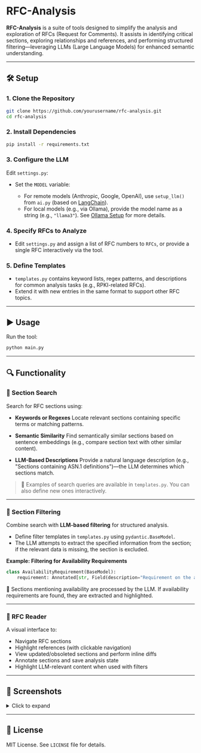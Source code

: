 # RFC-Analysis

**RFC-Analysis** is a suite of tools designed to simplify the analysis and exploration of RFCs (Request for Comments). It assists in identifying critical sections, exploring relationships and references, and performing structured filtering—leveraging LLMs (Large Language Models) for enhanced semantic understanding.

---

## 🛠️ Setup

### 1. Clone the Repository

```bash
git clone https://github.com/yourusername/rfc-analysis.git
cd rfc-analysis
```

### 2. Install Dependencies

```bash
pip install -r requirements.txt
```

### 3. Configure the LLM

Edit `settings.py`:

* Set the `MODEL` variable:

  * For remote models (Anthropic, Google, OpenAI), use `setup_llm()` from `ai.py` (based on [LangChain](https://github.com/langchain-ai/langchain)).
  * For local models (e.g., via Ollama), provide the model name as a string (e.g., `"llama3"`). See [Ollama Setup](#) for more details.

### 4. Specify RFCs to Analyze

* Edit `settings.py` and assign a list of RFC numbers to `RFCs`, or provide a single RFC interactively via the tool.

### 5. Define Templates

* `templates.py` contains keyword lists, regex patterns, and descriptions for common analysis tasks (e.g., RPKI-related RFCs).
* Extend it with new entries in the same format to support other RFC topics.

---

## ▶️ Usage

Run the tool:

```bash
python main.py
```

---

## 🔍 Functionality

### 📑 Section Search

Search for RFC sections using:

* **Keywords or Regexes**
  Locate relevant sections containing specific terms or matching patterns.

* **Semantic Similarity**
  Find semantically similar sections based on sentence embeddings (e.g., compare section text with other similar content).

* **LLM-Based Descriptions**
  Provide a natural language description (e.g., "Sections containing ASN.1 definitions")—the LLM determines which sections match.

> 🧠 Examples of search queries are available in `templates.py`. You can also define new ones interactively.

---

### 🧮 Section Filtering

Combine search with **LLM-based filtering** for structured analysis.

* Define filter templates in `templates.py` using `pydantic.BaseModel`.
* The LLM attempts to extract the specified information from the section; if the relevant data is missing, the section is excluded.

**Example: Filtering for Availability Requirements**

```python
class AvailabilityRequirement(BaseModel):
    requirement: Annotated[str, Field(description="Requirement on the availability of a service: bit rates, timeouts, general expectations, error codes")]
```

🔎 Sections mentioning availability are processed by the LLM. If availability requirements are found, they are extracted and highlighted.

---

### 📖 RFC Reader

A visual interface to:

* Navigate RFC sections
* Highlight references (with clickable navigation)
* View updated/obsoleted sections and perform inline diffs
* Annotate sections and save analysis state
* Highlight LLM-relevant content when used with filters

---

## 📸 Screenshots

<details>
<summary>Click to expand</summary>

### Section Search UI

```markdown
![Section Search](screenshots/section_search.png)
```

### Semantic Filtering Result

```markdown
![Filtered Results](screenshots/semantic_filter.png)
```

### RFC Reader with Annotations

```markdown
![RFC Reader](screenshots/rfc_reader.png)
```

</details>

---

## 📄 License

MIT License. See `LICENSE` file for details.



